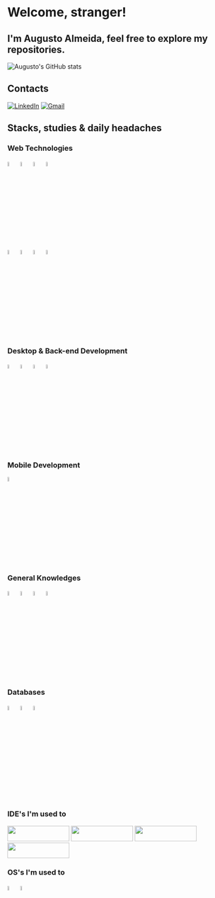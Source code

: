 # Welcome, stranger!
## I'm Augusto Almeida, feel free to explore my repositories.

![Augusto's GitHub stats](https://github-readme-stats.vercel.app/api?username=AuggieAlmeida&show_icons=true&theme=merko)

## Contacts
[![LinkedIn](https://img.shields.io/badge/LinkedIn-0077B5?style=for-the-badge&logo=linkedin&logoColor=white)](https://www.linkedin.com/in/augustobalmeida/)
[![Gmail](https://img.shields.io/badge/Gmail-D14836?style=for-the-badge&logo=gmail&logoColor=white)](mailto:augustob.almeida12@gmail.com)


## Stacks, studies & daily headaches

<div style="display: inline_block">
    <h3>Web Technologies</h3>
       <img src="https://cdn.jsdelivr.net/gh/devicons/devicon/icons/html5/html5-original.svg" width = 5%/>
        <img src="https://cdn.jsdelivr.net/gh/devicons/devicon/icons/css3/css3-original.svg" width = 5%/>
        <img src="https://cdn.jsdelivr.net/gh/devicons/devicon/icons/javascript/javascript-original.svg" width = 5%/>
        <img src="https://cdn.jsdelivr.net/gh/devicons/devicon/icons/php/php-original.svg" width = 5%/><br/>
        <img src="https://cdn.jsdelivr.net/gh/devicons/devicon/icons/bootstrap/bootstrap-original.svg" width = 5%/>
        <img src="https://cdn.jsdelivr.net/gh/devicons/devicon/icons/vuejs/vuejs-original.svg" width = 5%/>
        <img src="https://cdn.jsdelivr.net/gh/devicons/devicon/icons/react/react-original.svg" width = 5%/>
        <img src="https://cdn.jsdelivr.net/gh/devicons/devicon/icons/graphql/graphql-plain.svg" width = 5%//>
    <h3>Desktop & Back-end Development</h3>
        <img src="https://cdn.jsdelivr.net/gh/devicons/devicon/icons/java/java-original.svg" width = 5%/>
        <img src="https://cdn.jsdelivr.net/gh/devicons/devicon/icons/python/python-original.svg" width = 5%/>
        <img src="https://cdn.jsdelivr.net/gh/devicons/devicon/icons/nodejs/nodejs-original.svg" width = 5%/>
        <img src="https://cdn.jsdelivr.net/gh/devicons/devicon/icons/go/go-original-wordmark.svg" width = 5%/>
    <h3>Mobile Development</h3>
        <img src="https://cdn.jsdelivr.net/gh/devicons/devicon/icons/kotlin/kotlin-original.svg" width = 5%/>
    <h3>General Knowledges</h3>
        <img src="https://cdn.jsdelivr.net/gh/devicons/devicon/icons/c/c-original.svg" width = 5%/>   
        <img src="https://cdn.jsdelivr.net/gh/devicons/devicon/icons/arduino/arduino-original.svg" width = 5%/>
        <img src="https://cdn.jsdelivr.net/gh/devicons/devicon/icons/docker/docker-original.svg" width = 5%/>
        <img src="https://cdn.jsdelivr.net/gh/devicons/devicon/icons/selenium/selenium-original.svg" width = 5%/>
    <h3>Databases</h3>
            <img src="https://cdn.jsdelivr.net/gh/devicons/devicon/icons/mysql/mysql-original-wordmark.svg" width = 5%/>
            <img src="https://cdn.jsdelivr.net/gh/devicons/devicon/icons/postgresql/postgresql-original-wordmark.svg" width = 5%/>
            <img src="https://cdn.jsdelivr.net/gh/devicons/devicon/icons/microsoftsqlserver/microsoftsqlserver-plain-wordmark.svg" width = 5%/>
    <h1>
    <h3>IDE's I'm used to</h3>
        <img src="https://img.shields.io/badge/PyCharm-000000.svg?&style=for-the-badge&logo=PyCharm&logoColor=white" width=140px height=35px/>
        <img src="https://img.shields.io/badge/sublime_text-%23575757.svg?&style=for-the-badge&logo=sublime-text&logoColor=important" width=140px height=35px/>
        <img src="https://img.shields.io/badge/Visual_Studio-5C2D91?style=for-the-badge&logo=visual%20studio&logoColor=white" width=140px height=35px>
        <img src="https://img.shields.io/badge/IntelliJ_IDEA-000000.svg?style=for-the-badge&logo=intellij-idea&logoColor=white" width=140px height=35px>
    <h3>OS's I'm used to</h3>
        <img src="https://cdn.jsdelivr.net/gh/devicons/devicon/icons/windows8/windows8-original.svg" width = 5%/>
        <img src="https://cdn.jsdelivr.net/gh/devicons/devicon/icons/linux/linux-original.svg" width = 5%/>
</div>



